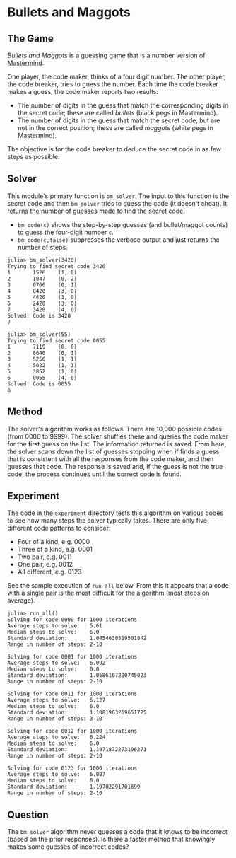 # Bullets and Maggots

## The Game

*Bullets and Maggots* is a guessing game that is a number version of 
[Mastermind](https://en.wikipedia.org/wiki/Mastermind_(board_game)).

One player, the code maker, thinks of a four digit number. The other player, the code breaker, tries to guess the number. Each time the code breaker makes a guess, the code maker reports two results:
* The number of digits in the guess that match the corresponding digits in the secret code; these are called *bullets* (black pegs in Mastermind). 
* The number of digits in the guess that match the secret code, but are not in the correct position; these are called *maggots* (white pegs in Mastermind).

The objective is for the code breaker to deduce the secret code in as few steps as possible.

## Solver

This module's primary function is `bm_solver`. The input to this function is the secret code and then `bm_solver` tries to guess the code (it doesn't cheat). It returns the number of guesses made to find the secret code.
* `bm_code(c)` shows the step-by-step guesses (and bullet/maggot counts) to guess the four-digit number `c`. 
* `bm_code(c,false)` suppresses the verbose output and just returns the number of steps. 

```
julia> bm_solver(3420)
Trying to find secret code 3420
1       1526    (1, 0)
2       1047    (0, 2)
3       0766    (0, 1)
4       8420    (3, 0)
5       4420    (3, 0)
6       2420    (3, 0)
7       3420    (4, 0)
Solved! Code is 3420
7

julia> bm_solver(55)
Trying to find secret code 0055
1       7119    (0, 0)
2       8640    (0, 1)
3       5256    (1, 1)
4       5022    (1, 1)
5       3852    (1, 0)
6       0055    (4, 0)
Solved! Code is 0055
6
```

## Method

The solver's algorithm works as follows. There are 10,000 possible codes (from 0000 to 9999). The solver shuffles these and queries the code maker for the first guess on the list. The information returned is saved. From here, the solver scans down the list of guesses stopping when if finds a guess that is consistent with all the responses from the code maker, and then guesses that code. The response is saved and, if the guess is not the true code, the process continues until the correct code is found.

## Experiment

The code in the `experiment` directory tests this algorithm on various codes to see how many steps the solver typically takes. There are only five different code patterns to consider:
* Four of a kind, e.g. 0000
* Three of a kind, e.g. 0001
* Two pair, e.g. 0011
* One pair, e.g. 0012
* All different, e.g. 0123

See the sample execution of `run_all` below. From this it appears that a code with a single pair is the most difficult for the algorithm (most steps on average).

```
julia> run_all()
Solving for code 0000 for 1000 iterations
Average steps to solve:   5.61
Median steps to solve:    6.0
Standard deviation:       1.0454630519501842
Range in number of steps: 2-10

Solving for code 0001 for 1000 iterations
Average steps to solve:   6.092
Median steps to solve:    6.0
Standard deviation:       1.0586107200745023
Range in number of steps: 2-10

Solving for code 0011 for 1000 iterations
Average steps to solve:   6.127
Median steps to solve:    6.0
Standard deviation:       1.1081963269651725
Range in number of steps: 3-10

Solving for code 0012 for 1000 iterations
Average steps to solve:   6.224
Median steps to solve:    6.0
Standard deviation:       1.1971872273196271
Range in number of steps: 2-10

Solving for code 0123 for 1000 iterations
Average steps to solve:   6.087
Median steps to solve:    6.0
Standard deviation:       1.19702291701699
Range in number of steps: 2-10
```

## Question

The `bm_solver` algorithm never guesses a code that it knows to be incorrect (based on the prior responses). Is there a faster method that knowingly makes some guesses of incorrect codes?